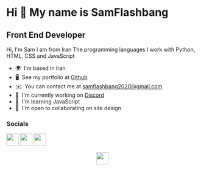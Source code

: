 Hi 👋 My name is SamFlashbang
=============================

Front End Developer
-------------------

Hi, I'm Sam I am from Iran The programming languages I work with Python, HTML, CSS and JavaScript

* 🌍  I'm based in Iran
* 🖥️  See my portfolio at [Github](http://github.com/SAMFLASHBANG)
* ✉️  You can contact me at [samflashbang2020@gmail.com](mailto:samflashbang2020@gmail.com)
* 🚀  I'm currently working on [Discord](http://discord.gg/zSKPbNwbZq)
* 🧠  I'm learning JavaScript
* 🤝  I'm open to collaborating on site design


### Socials

<a href="https://www.github.com/SAMFLASHBANG" target="_blank" rel="noreferrer"><img src="https://raw.githubusercontent.com/danielcranney/readme-generator/main/public/icons/socials/github.svg" width="32" height="32" /></a> <a href="http://www.instagram.com/samflashbang/" target="_blank" rel="noreferrer"><img src="https://raw.githubusercontent.com/danielcranney/readme-generator/main/public/icons/socials/instagram.svg" width="32" height="32" /></a> <a href="https://www.twitch.tv/samflashbang2022" target="_blank" rel="noreferrer"><img src="https://raw.githubusercontent.com/danielcranney/readme-generator/main/public/icons/socials/twitch.svg" width="32" height="32" /></a></p>
<p align="center"> <a href="https://www.youtube.com/channel/UCbOloBaIigcwfmiQVLxQptQ" target="_blank" rel="noreferrer"><img src="https://raw.githubusercontent.com/danielcranney/readme-generator/main/public/icons/socials/youtube.svg" width="32" height="32" /></a></p>

